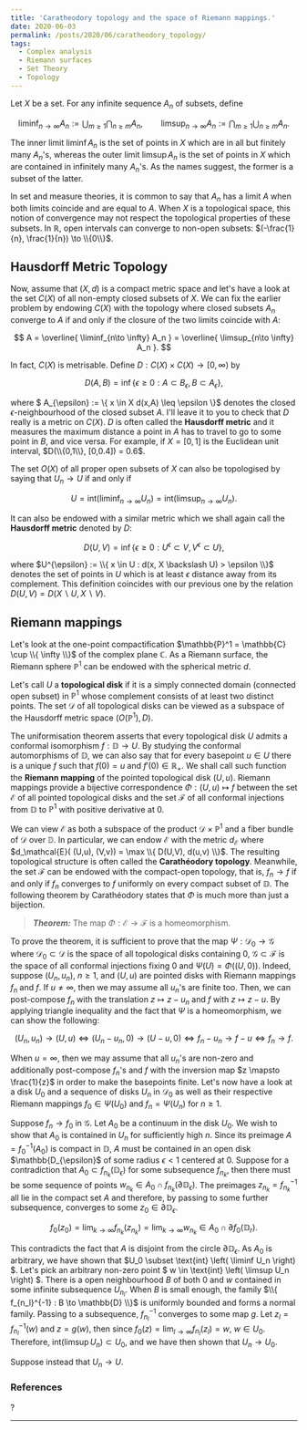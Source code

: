 ```yaml
---
title: 'Caratheodory topology and the space of Riemann mappings.'
date: 2020-06-03
permalink: /posts/2020/06/caratheodory_topology/
tags:
  - Complex analysis
  - Riemann surfaces
  - Set Theory
  - Topology
---
```


Let $X$ be a set. For any infinite sequence $A_n$ of subsets, define

$$
\liminf_{n\to \infty} A_n := \bigcup_{m \geq 1} \bigcap_{n \geq m} A_n, \qquad \limsup_{n\to \infty} A_n := \bigcap_{m \geq 1} \bigcup_{n \geq m} A_n.
$$

The inner limit $\liminf A_n$ is the set of points in $X$ which are in all but finitely many $A_n$'s, whereas the outer limit $\limsup A_n$ is the set of points in $X$ which are contained in infinitely many $A_n$'s. As the names suggest, the former is a subset of the latter.

In set and measure theories, it is common to say that $A_n$ has a limit $A$ when both limits coincide and are equal to $A$. When $X$ is a topological space, this notion of convergence may not respect the topological properties of these subsets. In $\mathbb{R}$, open intervals can converge to non-open subsets: $(-\frac{1}{n}, \frac{1}{n}) \to \\{0\\}$.

## Hausdorff Metric Topology

Now, assume that $(X,d)$ is a compact metric space and let's have a look at the set $C(X)$ of all non-empty closed subsets of $X$. We can fix the earlier problem by endowing $C(X)$ with the topology where closed subsets $A_n$ converge to $A$ if and only if the closure of the two limits coincide with $A$:

$$
A = \overline{ \liminf_{n\to \infty} A_n } = \overline{ \limsup_{n\to \infty} A_n }.
$$

In fact, $C(X)$ is metrisable. Define $D: C(X) \times C(X) \to [0,\infty)$ by

$$
D(A,B) = \inf \{ \epsilon \geq 0 : A \subset B_{\epsilon}, B \subset A_{\epsilon} \},
$$

where $ A_{\epsilon} := \\{ x \in X  d(x,A) \leq \epsilon \\}$ denotes the closed $\epsilon$-neighbourhood of the closed subset $A$. I'll leave it to you to check that $D$ really is a metric on $C(X)$. $D$ is often called the **Hausdorff metric** and it measures the maximum distance a point in $A$ has to travel to go to some point in $B$, and vice versa. For example, if $X = [0,1]$ is the Euclidean unit interval, $D(\\{0,1\\}, [0,0.4]) = 0.6$.

The set $O(X)$ of all proper open subsets of $X$ can also be topologised by saying that $U_n \to U$ if and only if

$$
U = \text{int} \left( \liminf_{n\to \infty} U_n \right) = \text{int} \left( \limsup_{n\to \infty} U_n \right).
$$

It can also be endowed with a similar metric which we shall again call the **Hausdorff metric** denoted by $D$:

$$
D(U,V) = \inf \{ \epsilon \geq 0 : U^{\epsilon} \subset V, V^{\epsilon} \subset U \},
$$

where $U^{\epsilon} := \\{ x \in U : d(x, X \backslash U) > \epsilon \\}$ denotes the set of points in $U$ which is at least $\epsilon$ distance away from its complement. This definition coincides with our previous one by the relation $D(U,V) = D(X\backslash U, X \backslash V)$.

## Riemann mappings

Let's look at the one-point compactification $\mathbb{P}^1 = \mathbb{C} \cup \\{ \infty \\}$ of the complex plane $\mathbb{C}$. As a Riemann surface, the Riemann sphere $\mathbb{P}^1$ can be endowed with the spherical metric $d$.

Let's call $U$ a **topological disk** if it is a simply connected domain (connected open subset) in $\mathbb{P}^1$ whose complement consists of at least two distinct points. The set $\mathcal{D}$ of all topological disks can be viewed as a subspace of the Hausdorff metric space $( O(\mathbb{P}^1), D)$.

The uniformisation theorem asserts that every topological disk $U$ admits a conformal isomorphism $f: \mathbb{D} \to U$. By studying the conformal automorphisms of $\mathbb{D}$, we can also say that for every basepoint $u \in U$ there is a unique $f$ such that $f(0)=u$ and $f'(0) \in \mathbb{R}_+$. We shall call such function the **Riemann mapping** of the pointed topological disk $(U,u)$. Riemann mappings provide a bijective correspondence $\Phi: (U,u) \mapsto f$ between the set $\mathcal{E}$ of all pointed topological disks and the set $\mathcal{F}$ of all conformal injections from $\mathbb{D}$ to $\mathbb{P}^1$ with positive derivative at $0$.

We can view $\mathcal{E}$ as both a subspace of the product $\mathcal{D} \times \mathbb{P}^1$ and a fiber bundle of $\mathcal{D}$ over $\mathbb{D}$. In particular, we can endow $\mathcal{E}$ with the metric $d_\mathcal{E}$ where $d_\mathcal{E}( (U,u), (V,v)) = \max \\{ D(U,V), d(u,v) \\}$. The resulting topological structure is often called the **Carathéodory topology**. Meanwhile, the set $\mathcal{F}$ can be endowed with the compact-open topology, that is, $f_n \to f$ if and only if $f_n$ converges to $f$ uniformly on every compact subset of $\mathbb{D}$. The following theorem by Carathéodory states that $\Phi$ is much more than just a bijection.

> **_Theorem:_** The map $\Phi: \mathcal{E} \to \mathcal{F}$ is a homeomorphism.

To prove the theorem, it is sufficient to prove that the map $\Psi : \mathcal{D}_0 \to \mathcal{G}$ where $\mathcal{D}_0 \subset \mathcal{D}$ is the space of all topological disks containing $0$, $\mathcal{G} \subset \mathcal{F}$ is the space of all conformal injections fixing $0$ and $\Psi(U) = \Phi((U,0))$. Indeed, suppose $(U_n, u_n)$, $n \geq 1$, and $(U,u)$ are pointed disks with Riemann mappings $f_n$ and $f$. If $u \neq \infty$, then we may assume all $u_n$'s are finite too. Then, we can post-compose $f_n$ with the translation $z \mapsto z - u_n$ and $f$ with $z \mapsto z-u$. By applying triangle inequality and the fact that $\Psi$ is a homeomorphism, we can show the following:

$$
(U_n ,u_n) \to (U, u) \Longleftrightarrow (U_n -u_n, 0) \to (U - u, 0) \Longleftrightarrow f_n - u_n \to f - u \Longleftrightarrow f_n \to f.
$$

When $u = \infty$, then we may assume that all $u_n$'s are non-zero and additionally post-compose $f_n$'s and $f$ with the inversion map $z \mapsto \frac{1}{z}$ in order to make the basepoints finite. Let's now have a look at a disk $U_0$ and a sequence of disks $U_n$ in $\mathcal{D}_0$ as well as their respective Riemann mappings $f_0 \in \Psi(U_0)$ and $f_n = \Psi(U_n)$ for $n\geq 1$.

Suppose $f_n \to f_0$ in $\mathcal{G}$. Let $A_0$ be a continuum in the disk $U_0$. We wish to show that $A_0$ is contained in $U_n$ for sufficiently high $n$. Since its preimage $A = f_0^{-1}(A_0)$ is compact in $\mathbb{D}$, $A$ must be contained in an open disk $\mathbb{D_{\epsilon}$ of some radius $\epsilon < 1$ centered at $0$. Suppose for a contradiction that $A_0 \subset f_{n_k} (\mathbb{D}_{\epsilon})$ for some subsequence $f_{n_k}$, then there must be some sequence of points $w_{n_k} \in A_0 \cap f_{n_k}(\partial \mathbb{D}_{\epsilon})$. The preimages $z_{n_k} = f^{-1}_{n_k}$ all lie in the compact set $A$ and therefore, by passing to some further subsequence, converges to some $z_0 \in \partial \mathbb{D}_{\epsilon}$.

$$
f_0(z_0) = \lim_{k\to \infty} f_{n_k}(z_{n_k}) = \lim_{k \to \infty} w_{n_k} \in A_0 \cap \partial f_0 (\mathbb{D}_r).
$$

This contradicts the fact that $A$ is disjoint from the circle $\partial \mathbb{D}_{\epsilon}$. As $A_0$ is arbitrary, we have shown that $U_0 \subset \text{int} \left( \liminf U_n \right) $. Let's pick an arbitrary non-zero point $ w \in \text{int} \left( \limsup U_n \right) $. There is a open neighbourhood $B$ of both $0$ and $w$ contained in some infinite subsequence $U_{n_l}$. When $B$ is small enough, the family $\\{ f_{n_l}^{-1} : B \to \mathbb{D} \\}$ is uniformly bounded and forms a normal family. Passing to a subsequence, $f_{n_l}^{-1}$ converges to some map $g$. Let $z_l = f_{n_l}^{-1}(w)$ and $z = g(w)$, then since $f_0(z) = \lim_{l\to \infty} f_{n_l}(z_l) = w$, $w \in U_0$. Therefore, $\text{int} \left( \limsup U_n \right) \subset U_0$, and we have then shown that $U_n \to U_0$.

Suppose instead that $U_n \to U$.
### References
?

------
